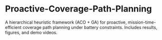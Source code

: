 # Proactive-Coverage-Path-Planning
A hierarchical heuristic framework (ACO + GA) for proactive, mission-time-efficient coverage path planning under battery constraints. Includes results, figures, and demo videos.
